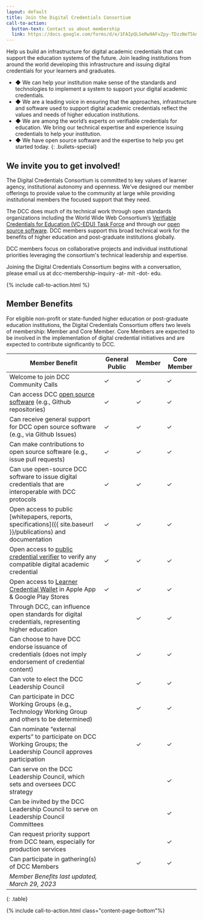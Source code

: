 ```yaml
---
layout: default
title: Join the Digital Credentials Consortium
call-to-action:
  button-text: Contact us about membership
  link: https://docs.google.com/forms/d/e/1FAIpQLSeRw9AFvZpy-TDzzNeT5kmolBEnoeWdsRQOVqag9vNab1VyBA/viewform?usp=sf_link
---
```


Help us build an infrastructure for digital academic credentials that can support the education systems of the future. Join leading institutions from around the world developing this infrastructure and issuing digital credentials for your learners and graduates. 

* ◆ We can help your institution make sense of the standards and technologies to implement a system to support your digital academic credentials.
* ◆ We are a leading voice in ensuring that the approaches, infrastructure and software used to support digital academic credentials reflect the values and needs of higher education institutions.
* ◆ We are among the world’s experts on verifiable credentials for education. We bring our technical expertise and experience issuing credentials to help your institution.
* ◆ We have open source software and the expertise to help you get started today.
{: .bullets-special}

## We invite you to get involved!

The Digital Credentials Consortium is committed to key values of learner agency, institutional autonomy and openness. We’ve designed our member offerings to provide value to the community at large while providing institutional members the focused support that they need.

The DCC does much of its technical work through open standards organizations including the World Wide Web Consortium’s [Verifiable Credentials for Education (VC-EDU) Task Force](https://w3c-ccg.github.io/vc-ed/) and through our [open source software](https://github.com/digitalcredentials). DCC members support this broad technical work for the benefits of higher education and post-graduate institutions globally. 

DCC members focus on collaborative projects and individual institutional priorities leveraging the consortium's technical leadership and expertise.

Joining the Digital Credentials Consortium begins with a conversation, please email us at dcc-membership-inquiry -at- mit -dot- edu.

{% include call-to-action.html %}

## Member Benefits

For eligible non-profit or state-funded higher education or post-graduate education institutions, the Digital Credentials Consortium offers two levels of membership: Member and Core Member. Core Members are expected to be involved in the implementation of digital credential initiatives and are expected to contribute significantly to DCC.

| Member Benefit | General Public | Member | Core Member |
|-------|--------|---------|----|
| Welcome to join DCC Community Calls | ✓ | ✓ | ✓ |
| Can access DCC [open source software](https://github.com/digitalcredentials) (e.g., Github repositories) | ✓ | ✓ | ✓ |
| Can receive general support for DCC open source software (e.g., via Github Issues) | ✓ | ✓ | ✓ |
| Can make contributions to open source software (e.g., issue pull requests) | ✓ | ✓ | ✓ |
| Can use open-source DCC software to issue digital credentials that are interoperable with DCC protocols | ✓ | ✓ | ✓ |
| Open access to public [whitepapers, reports, specifications]({{ site.baseurl }}/publications) and documentation | ✓ | ✓ | ✓ |
| Open access to [public credential verifier](http://verifierplus.org/) to verify any compatible digital academic credential | ✓ | ✓ | ✓ |
| Open access to [Learner Credential Wallet](https://lcw.app/) in Apple App & Google Play Stores | ✓ | ✓ | ✓ |
| Through DCC, can influence open standards for digital credentials, representing higher education |  | ✓ | ✓ |
| Can choose to have DCC endorse issuance of credentials (does not imply endorsement of credential content) |  | ✓ | ✓ |
| Can vote to elect the DCC Leadership Council |  | ✓ | ✓ |
| Can participate in DCC Working Groups (e.g., Technology Working Group and others to be determined) |  | ✓ | ✓ |
| Can nominate “external experts” to participate on DCC Working Groups; the Leadership Council approves participation |  | ✓ | ✓ |
| Can serve on the DCC Leadership Council, which sets and oversees DCC strategy |  |  | ✓ |
| Can be invited by the DCC Leadership Council to serve on Leadership Council Committees |  |  | ✓ |
| Can request priority support from DCC team, especially for production services |  |  | ✓ |
| Can participate in gathering(s) of DCC Members |  | ✓ | ✓ |
|_Member Benefits last updated, March 29, 2023_|
{: .table}




{% include call-to-action.html class="content-page-bottom"%}
